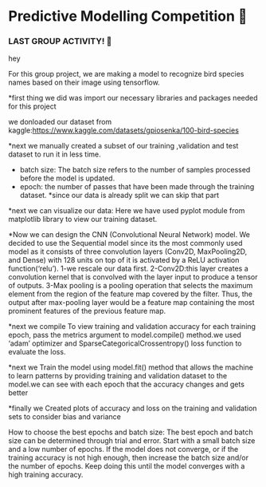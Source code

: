 # Predictive Modelling Competition 🐣


### LAST GROUP ACTIVITY! 👹
hey

For this group project, we are making a model to recognize bird species names based on their image using tensorflow.

*first thing we did was import our necessary libraries and packages needed for this project

we donloaded our dataset from kaggle:https://www.kaggle.com/datasets/gpiosenka/100-bird-species

*next we manually created a subset of our training ,validation and test dataset to run it in less time.

* batch size: The batch size refers to the number of samples processed before the model is updated.
* epoch: the number of passes that have been made through the training dataset.
*since our data is already split we can skip that part

*next we can visualize our data: Here we have used pyplot module from matplotlib library to view our training dataset. 

*Now  we can design the CNN (Convolutional Neural Network) model. We decided to use the Sequential model since its  the most commonly used model as it consists of three convolution layers (Conv2D, MaxPooling2D, and Dense) with 128 units on top of it is activated by a ReLU activation function(‘relu’). 
       1-we rescale our data first.
       2-Conv2D:this layer creates a convolution kernel that is convolved with the layer input to produce a tensor of outputs.
       3-Max pooling is a pooling operation that selects the maximum element from the region of the feature map covered by the filter. Thus, the output after max-pooling layer would be a feature map containing the most prominent features of the previous feature map. 

*next we compile To view training and validation accuracy for each training epoch, pass the metrics argument to model.compile() method.we used ‘adam’ optimizer and SparseCategoricalCrossentropy() loss function to evaluate the loss. 

*next we Train the model using model.fit() method that allows the machine to learn patterns by providing training and validation dataset to the model.we can see with each epoch that the accuracy changes and gets better  

*finally we Created plots of accuracy and loss on the training and validation sets to consider bias and variance


How to choose the best epochs and batch size:
The best epoch and batch size can be determined through trial and error. Start with a small batch size and a low number of epochs. If the model does not converge, or if the training accuracy is not high enough, then increase the batch size and/or the number of epochs. Keep doing this until the model converges with a high training accuracy.
